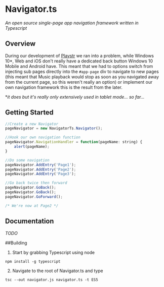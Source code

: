 # Navigator.ts
*An open source single-page app navigation framework written in Typescript*


## Overview
During our development of [Playstr](https://www.playstr.link) we ran into a problem,
while Windows 10*, Web and iOS don't really have a dedicated back button Windows 10 Mobile and Android have.
This meant that we had to options switch from injecting sub pages directly into the ```#app-page``` div to navigate to new pages
(this meant that Music playback would stop as soon as you navigated away from the current page, so this weren't really an option)
or implement our own navigation framework this is the result from the later.

**it does but it's really only extensively used in tablet mode... so far...*

## Getting Started
```javascript
//Create a new Navigator
pageNavigator = new NavigatorTs.Navigator();

//Hook our own navigation function
pageNavigator.NavigationHandler = function(pageName: string) {
    alert(pageName);
}

//Do some navigation
pageNavigator.AddEntry('Page1');
pageNavigator.AddEntry('Page2');
pageNavigator.AddEntry('Page3');

//Go back twice then forward
pageNavigator.GoBack();
pageNavigator.GoBack();
pageNavigator.GoForward();

/* We're now at Page2 */
```

## Documentation
*TODO*

##Building
1. Start by grabbing Typescript using node
```
npm install -g typescript
```
2. Navigate to the root of Navigator.ts and type
```
tsc --out navigator.js navigator.ts -t ES5
```

